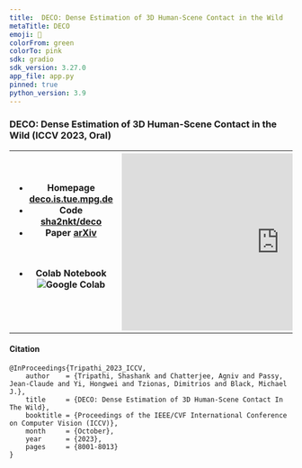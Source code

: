 ```yaml
---
title:  DECO: Dense Estimation of 3D Human-Scene Contact in the Wild
metaTitle: DECO
emoji: 🤼
colorFrom: green
colorTo: pink
sdk: gradio
sdk_version: 3.27.0
app_file: app.py
pinned: true
python_version: 3.9
---
```


### DECO: Dense Estimation of 3D Human-Scene Contact in the Wild (ICCV 2023, Oral)

<table>
<th width="20%">
<ul>
<li><strong>Homepage</strong> <a href="https://deco.is.tue.mpg.de/">deco.is.tue.mpg.de</a></li>
<li><strong>Code</strong> <a href="https://github.com/sha2nkt/deco">sha2nkt/deco</a></li>
<li><strong>Paper</strong> <a href="https://arxiv.org/abs/2309.15273">arXiv</a>
</ul>
<br>
<ul>
<li><strong>Colab Notebook</strong> <a href=''><img style="display: inline-block;" src='https://colab.research.google.com/assets/colab-badge.svg' alt='Google Colab'></a></li>
</ul>
<br>
</th>
<th width="40%">
<iframe width="560" height="315" src="https://www.youtube.com/watch?v=o7MLobqAFTQ" title="YouTube video player" frameborder="0" allow="accelerometer; autoplay; clipboard-write; encrypted-media; gyroscope; picture-in-picture" allowfullscreen></iframe>
</th>
</table>

#### Citation
```
@InProceedings{Tripathi_2023_ICCV,
    author    = {Tripathi, Shashank and Chatterjee, Agniv and Passy, Jean-Claude and Yi, Hongwei and Tzionas, Dimitrios and Black, Michael J.},
    title     = {DECO: Dense Estimation of 3D Human-Scene Contact In The Wild},
    booktitle = {Proceedings of the IEEE/CVF International Conference on Computer Vision (ICCV)},
    month     = {October},
    year      = {2023},
    pages     = {8001-8013}
}
```